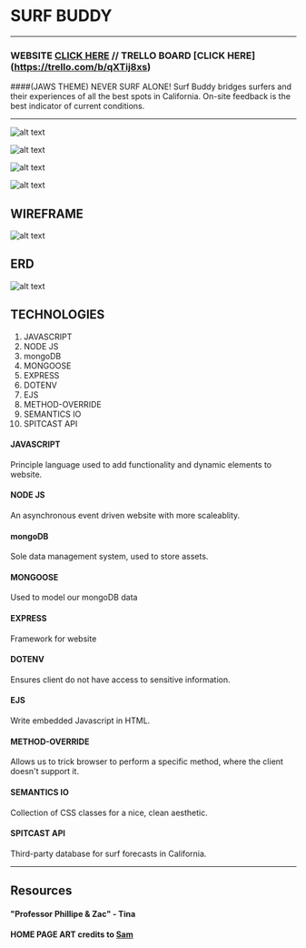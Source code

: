 # SURF BUDDY
---
### WEBSITE [CLICK HERE](https://stark-castle-27893.herokuapp.com/) // TRELLO BOARD [CLICK HERE] (https://trello.com/b/qXTij8xs) 

####(JAWS THEME) NEVER SURF ALONE! 
Surf Buddy bridges surfers and their experiences of all the best spots in California. On-site feedback is the best indicator of current conditions. 

---

![alt text]( https://i.imgur.com/62RXa1G.png )  

![alt text]( https://i.imgur.com/qb1GbBh.png ) 

![alt text]( https://i.imgur.com/KzRuP2v.png ) 

![alt text]( https://i.imgur.com/mjxJ4LW.png ) 
## WIREFRAME

![alt text]( https://i.imgur.com/lWIVPp2.png ) 

## ERD
![alt text]( https://i.imgur.com/YQfLjOa.png ) 


## TECHNOLOGIES 
1. JAVASCRIPT 
2. NODE JS
3. mongoDB
4. MONGOOSE 
5. EXPRESS 
6. DOTENV 
7. EJS
8. METHOD-OVERRIDE 
9. SEMANTICS IO 
10. SPITCAST API

#### JAVASCRIPT 
Principle language used to add functionality and dynamic elements to website.
#### NODE JS 
An asynchronous event driven website with more scaleablity. 
#### mongoDB
Sole data management system, used to store assets.
#### MONGOOSE 
Used to model our mongoDB data
#### EXPRESS 
Framework for website
#### DOTENV
Ensures client do not have access to sensitive information.
#### EJS 
Write embedded Javascript in HTML. 
#### METHOD-OVERRIDE
Allows us to trick browser to perform a specific method, where the client doesn't support it. 
#### SEMANTICS IO
Collection of CSS classes for a nice, clean aesthetic.
#### SPITCAST API
Third-party database for surf forecasts in California.

---
## Resources
#### "Professor Phillipe & Zac" - Tina
#### HOME PAGE ART credits to [Sam](www.overthedune.com)

